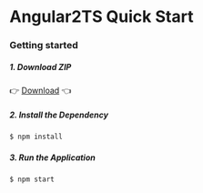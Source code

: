 # Angular2TS Quick Start

### Getting started
##### 1. Download ZIP
:point_right: [Download](https://github.com/Shyam-Chen/Angular2TS-Quick-Start/archive/master.zip) :point_left:

##### 2. Install the Dependency
```bash
$ npm install
```

##### 3. Run the Application
```bash
$ npm start
```
